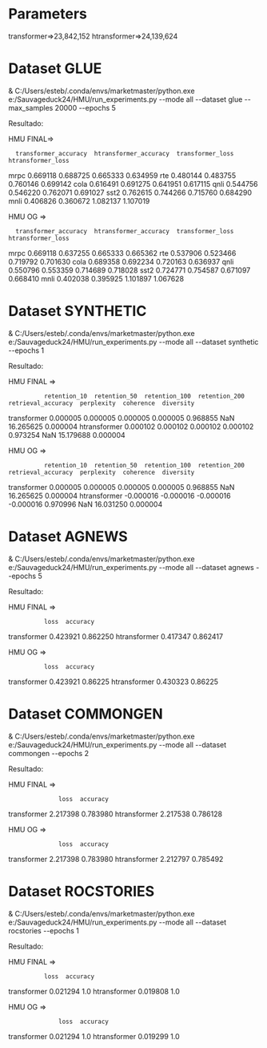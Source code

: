 # Parameters

transformer=>23,842,152
htransformer=>24,139,624

# Dataset GLUE
& C:/Users/esteb/.conda/envs/marketmaster/python.exe e:/Sauvageduck24/HMU/run_experiments.py --mode all --dataset glue --max_samples 20000 --epochs 5

Resultado:

HMU FINAL=>

      transformer_accuracy  htransformer_accuracy  transformer_loss  htransformer_loss
mrpc              0.669118               0.688725          0.665333           0.634959
rte               0.480144               0.483755          0.760146           0.699142
cola              0.616491               0.691275          0.641951           0.617115
qnli              0.544756               0.546220          0.762071           0.691027
sst2              0.762615               0.744266          0.715760           0.684290
mnli              0.406826               0.360672          1.082137           1.107019

HMU OG =>

      transformer_accuracy  htransformer_accuracy  transformer_loss  htransformer_loss
mrpc              0.669118               0.637255          0.665333           0.665362
rte               0.537906               0.523466          0.719792           0.701630
cola              0.689358               0.692234          0.720163           0.636937
qnli              0.550796               0.553359          0.714689           0.718028
sst2              0.724771               0.754587          0.671097           0.668410
mnli              0.402038               0.395925          1.101897           1.067628

# Dataset SYNTHETIC
& C:/Users/esteb/.conda/envs/marketmaster/python.exe e:/Sauvageduck24/HMU/run_experiments.py --mode all --dataset synthetic --epochs 1

Resultado:

HMU FINAL =>

              retention_10  retention_50  retention_100  retention_200  retrieval_accuracy  perplexity  coherence  diversity
transformer       0.000005      0.000005       0.000005       0.000005            0.968855         NaN  16.265625   0.000004
htransformer      0.000102      0.000102       0.000102       0.000102            0.973254         NaN  15.179688   0.000004

HMU OG => 

              retention_10  retention_50  retention_100  retention_200  retrieval_accuracy  perplexity  coherence  diversity
transformer       0.000005      0.000005       0.000005       0.000005            0.968855         NaN  16.265625   0.000004
htransformer     -0.000016     -0.000016      -0.000016      -0.000016            0.970996         NaN  16.031250   0.000004

# Dataset AGNEWS
& C:/Users/esteb/.conda/envs/marketmaster/python.exe e:/Sauvageduck24/HMU/run_experiments.py --mode all --dataset agnews --epochs 5

Resultado:

HMU FINAL => 

              loss  accuracy
transformer   0.423921  0.862250
htransformer  0.417347  0.862417

HMU OG => 

              loss  accuracy
transformer   0.423921   0.86225
htransformer  0.430323   0.86225

# Dataset COMMONGEN
& C:/Users/esteb/.conda/envs/marketmaster/python.exe e:/Sauvageduck24/HMU/run_experiments.py --mode all --dataset commongen --epochs 2

Resultado:

HMU FINAL => 

                  loss  accuracy
transformer   2.217398  0.783980
htransformer  2.217538  0.786128

HMU OG => 

                  loss  accuracy
transformer   2.217398  0.783980
htransformer  2.212797  0.785492

# Dataset ROCSTORIES
& C:/Users/esteb/.conda/envs/marketmaster/python.exe e:/Sauvageduck24/HMU/run_experiments.py --mode all --dataset rocstories --epochs 1

Resultado:

HMU FINAL => 

              loss  accuracy
transformer   0.021294       1.0
htransformer  0.019808       1.0

HMU OG => 

                  loss  accuracy
transformer   0.021294       1.0
htransformer  0.019299       1.0

